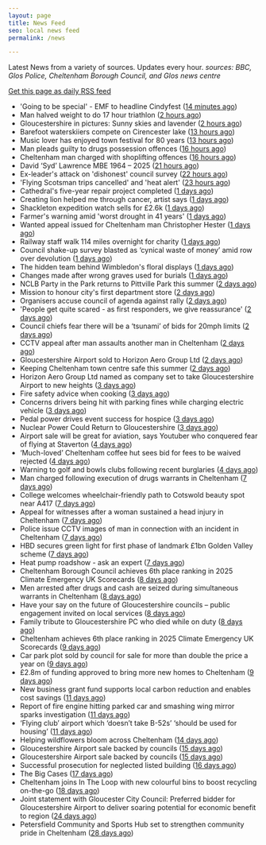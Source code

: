```yaml
---
layout: page
title: News Feed
seo: local news feed
permalink: /news

---
```


Latest News from a variety of sources. Updates every hour.
_sources: BBC, Glos Police, Cheltenham Borough Council, and Glos news centre_

[Get this page as daily RSS feed](/daily.rss)

<!-- news_marker starts -->
- 'Going to be special' - EMF to headline Cindyfest ([14 minutes ago](https://www.bbc.com/news/articles/cvg10xywny1o))
- Man halved weight to do 17 hour triathlon ([2 hours ago](https://www.bbc.com/news/articles/cvg9jdd7958o))
- Gloucestershire in pictures: Sunny skies and lavender ([2 hours ago](https://www.bbc.com/news/articles/c93kweeelx7o))
- Barefoot waterskiiers compete on Cirencester lake ([13 hours ago](https://www.bbc.com/news/videos/c8j1xkxdk9ko))
- Music lover has enjoyed town festival for 80 years ([13 hours ago](https://www.bbc.com/news/articles/cy8kg7rmnxdo))
- Man pleads guilty to drugs possession offences ([16 hours ago](https://gloucesternewscentre.co.uk/man-pleads-guilty-to-drugs-possession-offences/))
- Cheltenham man charged with shoplifting offences ([16 hours ago](https://gloucesternewscentre.co.uk/cheltenham-man-charged-with-shoplifting-offences/))
- David ‘Syd’ Lawrence MBE 1964 – 2025 ([21 hours ago](https://www.bbc.co.uk/sounds/play/p0lpkk2r))
- Ex-leader's attack on 'dishonest' council survey ([22 hours ago](https://www.bbc.com/news/articles/cew0zl27xwvo))
- 'Flying Scotsman trips cancelled' and 'heat alert' ([23 hours ago](https://www.bbc.com/news/articles/c62g0l5exp9o))
- Cathedral's five-year repair project completed ([1 days ago](https://www.bbc.com/news/articles/c1mz7dykrv9o))
- Creating lion helped me through cancer, artist says ([1 days ago](https://www.bbc.com/news/articles/c5y9qzq6893o))
- Shackleton expedition watch sells for £2.6k ([1 days ago](https://www.bbc.com/news/articles/cev07ylpgnzo))
- Farmer's warning amid 'worst drought in 41 years' ([1 days ago](https://www.bbc.com/news/articles/cj4el71q490o))
- Wanted appeal issued for Cheltenham man Christopher Hester ([1 days ago](https://gloucesternewscentre.co.uk/wanted-appeal-issued-for-cheltenham-man-christopher-hester/))
- Railway staff walk 114 miles overnight for charity ([1 days ago](https://www.bbc.com/news/articles/cyvj5v9y4n2o))
- Council shake-up survey blasted as ‘cynical waste of money’ amid row over devolution ([1 days ago](https://gloucesternewscentre.co.uk/council-shake-up-survey-blasted-as-cynical-waste-of-money-amid-row-over-devolution/))
- The hidden team behind Wimbledon's floral displays ([1 days ago](https://www.bbc.com/news/articles/ce3ne98w21do))
- Changes made after wrong graves used for burials ([1 days ago](https://www.bbc.com/news/articles/c2ez1edx0k3o))
- NCLB Party in the Park returns to Pittville Park this summer ([2 days ago](https://www.cheltenham.gov.uk/news/article/3033/nclb_party_in_the_park_returns_to_pittville_park_this_summer))
- Mission to honour city's first department store ([2 days ago](https://www.bbc.com/news/articles/cr79ldrj4rvo))
- Organisers accuse council of agenda against rally ([2 days ago](https://www.bbc.com/news/articles/c93kv18j4pzo))
- 'People get quite scared - as first responders, we give reassurance' ([2 days ago](https://www.bbc.com/news/articles/czrykrl48plo))
- Council chiefs fear there will be a ‘tsunami’ of bids for 20mph limits ([2 days ago](https://gloucesternewscentre.co.uk/council-chiefs-fear-there-will-be-a-tsunami-of-bids-for-20mph-limits/))
- CCTV appeal after man assaults another man in Cheltenham ([2 days ago](https://gloucesternewscentre.co.uk/cctv-appeal-after-man-assaults-another-man-in-cheltenham/))
- Gloucestershire Airport sold to Horizon Aero Group Ltd ([2 days ago](https://gloucesternewscentre.co.uk/gloucestershire-airport-sold-to-horizon-aero-group-ltd/))
- Keeping Cheltenham town centre safe this summer ([2 days ago](https://www.cheltenham.gov.uk/news/article/3032/keeping_cheltenham_town_centre_safe_this_summer))
- Horizon Aero Group Ltd named as company set to take Gloucestershire Airport to new heights ([3 days ago](https://www.cheltenham.gov.uk/news/article/3031/horizon_aero_group_ltd_named_as_company_set_to_take_gloucestershire_airport_to_new_heights))
- Fire safety advice when cooking ([3 days ago](https://gloucesternewscentre.co.uk/fire-safety-advice-when-cooking/))
- Concerns drivers being hit with parking fines while charging electric vehicle ([3 days ago](https://gloucesternewscentre.co.uk/concerns-drivers-being-hit-with-parking-fines-while-charging-electric-vehicle/))
- Pedal power drives event success for hospice ([3 days ago](https://gloucesternewscentre.co.uk/pedal-power-drives-event-success-for-hospice/))
- Nuclear Power Could Return to Gloucestershire ([3 days ago](https://www.bbc.co.uk/sounds/play/p0lnt3v8))
- Airport sale will be great for aviation, says Youtuber who conquered fear of flying at Staverton ([4 days ago](https://gloucesternewscentre.co.uk/airport-sale-will-be-great-for-aviation-says-youtuber-who-conquered-fear-of-flying-at-staverton/))
- ‘Much-loved’ Cheltenham coffee hut sees bid for fees to be waived rejected ([4 days ago](https://gloucesternewscentre.co.uk/much-loved-cheltenham-coffee-hut-sees-bid-for-fees-to-be-waived-rejected/))
- Warning to golf and bowls clubs following recent burglaries ([4 days ago](https://gloucesternewscentre.co.uk/warning-to-golf-and-bowls-clubs-following-recent-burglaries/))
- Man charged following execution of drugs warrants in Cheltenham ([7 days ago](https://gloucesternewscentre.co.uk/man-charged-following-execution-of-drugs-warrants-in-cheltenham-2/))
- College welcomes wheelchair-friendly path to Cotswold beauty spot near A417 ([7 days ago](https://gloucesternewscentre.co.uk/college-welcomes-wheelchair-friendly-path-to-cotswold-beauty-spot-near-a417/))
- Appeal for witnesses after a woman sustained a head injury in Cheltenham ([7 days ago](https://gloucesternewscentre.co.uk/appeal-for-witnesses-after-a-woman-sustained-a-head-injury-in-cheltenham/))
- Police issue CCTV images of man in connection with an incident in Cheltenham ([7 days ago](https://gloucesternewscentre.co.uk/police-issue-cctv-images-of-man-in-connection-with-an-incident-in-cheltenham/))
- HBD secures green light for first phase of landmark £1bn Golden Valley scheme ([7 days ago](https://www.cheltenham.gov.uk/news/article/3030/hbd_secures_green_light_for_first_phase_of_landmark_1bn_golden_valley_scheme))
- Heat pump roadshow - ask an expert ([7 days ago](https://www.cheltenham.gov.uk/news/article/3029/heat_pump_roadshow_-_ask_an_expert))
- Cheltenham Borough Council achieves 6th place ranking in 2025 Climate Emergency UK Scorecards ([8 days ago](https://gloucesternewscentre.co.uk/cheltenham-borough-council-achieves-6th-place-ranking-in-2025-climate-emergency-uk-scorecards/))
- Men arrested after drugs and cash are seized during simultaneous warrants in Cheltenham ([8 days ago](https://gloucesternewscentre.co.uk/men-arrested-after-drugs-and-cash-are-seized-during-simultaneous-warrants-in-cheltenham/))
- Have your say on the future of Gloucestershire councils – public engagement invited on local services ([8 days ago](https://gloucesternewscentre.co.uk/have-your-say-on-the-future-of-gloucestershire-councils-public-engagement-invited-on-local-services/))
- Family tribute to Gloucestershire PC who died while on duty ([8 days ago](https://gloucesternewscentre.co.uk/family-tribute-to-gloucestershire-pc-who-died-while-on-duty/))
- Cheltenham achieves 6th place ranking in 2025 Climate Emergency UK Scorecards ([9 days ago](https://www.cheltenham.gov.uk/news/article/3028/cheltenham_achieves_6th_place_ranking_in_2025_climate_emergency_uk_scorecards))
- Car park plot sold by council for sale for more than double the price a year on ([9 days ago](https://gloucesternewscentre.co.uk/car-park-plot-sold-by-council-for-sale-for-more-than-double-the-price-a-year-on/))
- £2.8m of funding approved to bring more new homes to Cheltenham ([9 days ago](https://www.cheltenham.gov.uk/news/article/3027/28m_of_funding_approved_to_bring_more_new_homes_to_cheltenham))
- New business grant fund supports local carbon reduction and enables cost savings ([11 days ago](https://www.cheltenham.gov.uk/news/article/3026/new_business_grant_fund_supports_local_carbon_reduction_and_enables_cost_savings))
- Report of fire engine hitting parked car and smashing wing mirror sparks investigation ([11 days ago](https://gloucesternewscentre.co.uk/report-of-fire-engine-hitting-parked-car-and-smashing-wing-mirror-sparks-investigation/))
- ‘Flying club’ airport which ‘doesn’t take B-52s’ ‘should be used for housing’ ([11 days ago](https://gloucesternewscentre.co.uk/flying-club-airport-which-doesnt-take-b-52s-should-be-used-for-housing/))
- Helping wildflowers bloom across Cheltenham ([14 days ago](https://www.cheltenham.gov.uk/news/article/3025/helping_wildflowers_bloom_across_cheltenham))
- Gloucestershire Airport sale backed by councils ([15 days ago](https://gloucesternewscentre.co.uk/gloucestershire-airport-sale-backed-by-councils/))
- Gloucestershire Airport sale backed by councils ([15 days ago](https://www.cheltenham.gov.uk/news/article/3024/gloucestershire_airport_sale_backed_by_councils))
- Successful prosecution for neglected listed building ([16 days ago](https://www.cheltenham.gov.uk/news/article/3023/successful_prosecution_for_neglected_listed_building))
- The Big Cases ([17 days ago](https://www.bbc.co.uk/iplayer/episode/m001z7w2))
- Cheltenham joins In The Loop with new colourful bins to boost recycling on-the-go ([18 days ago](https://www.cheltenham.gov.uk/news/article/3022/cheltenham_joins_in_the_loop_with_new_colourful_bins_to_boost_recycling_on-the-go))
- Joint statement with Gloucester City Council: Preferred bidder for Gloucestershire Airport to deliver soaring potential for economic benefit to region ([24 days ago](https://www.cheltenham.gov.uk/news/article/3021/joint_statement_with_gloucester_city_council_preferred_bidder_for_gloucestershire_airport_to_deliver_soaring_potential_for_economic_benefit_to_region))
- Petersfield Community and Sports Hub set to strengthen community pride in Cheltenham ([28 days ago](https://www.cheltenham.gov.uk/news/article/3020/petersfield_community_and_sports_hub_set_to_strengthen_community_pride_in_cheltenham))

<!-- news_marker ends -->

